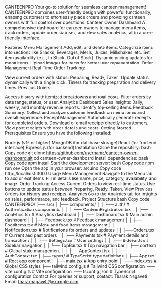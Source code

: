CANTEENPRO
Your go-to solution for seamless canteen management! CANTEENPRO combines user-friendly design with powerful functionality, enabling customers to effortlessly place orders and providing canteen owners with full control over operations.
Canteen Owner Dashboard
A comprehensive dashboard for canteen owners to manage menu items, track orders, update order statuses, and view sales analytics, all in a user-friendly interface.

Features
Menu Management
Add, edit, and delete items.
Categorize items into sections like Snacks, Beverages, Meals, Juices, Milkshakes, etc.
Set item availability (e.g., In Stock, Out of Stock).
Dynamic pricing updates for menu items.
Upload images for items for better user representation.
Order Management
Real-Time Order Tracking:

View current orders with status: Preparing, Ready, Taken.
Update status dynamically with a single click.
Timers for tracking preparation and delivery times.
Previous Orders:

Access history with itemized breakdowns and total costs.
Filter orders by date range, status, or user.
Analytics Dashboard
Sales Insights:
Daily, weekly, and monthly revenue reports.
Identify top-selling items.
Feedback Summary:
Collect and analyze customer feedback on menu items and overall experience.
Receipt Management
Automatically generate receipts for completed orders.
Download or email receipts directly to customers.
View past receipts with order details and costs.
Getting Started
Prerequisites
Ensure you have the following installed:

Node.js (v16 or higher)
MongoDB (for database storage)
React (for frontend interface)
Express.js (for backend)
Installation
Clone the repository:
bash
Copy code
git clone https://github.com/username/canteen-owner-dashboard.git
cd canteen-owner-dashboard
Install dependencies:
bash
Copy code
npm install
Start the development server:
bash
Copy code
npm run dev
Open the app in your browser:
arduino
Copy code
http://localhost:3000
Usage
Menu Management
Navigate to the Menu tab to add or edit items.
Fill in details like name, price, category, availability, and image.
Order Tracking
Access Current Orders to view real-time status.
Use buttons to update status between Preparing, Ready, Taken.
View Previous Orders for history and receipts.
Analytics
Go to the Analytics tab for insights on sales, performance, and feedback.
Project Structure
bash
Copy code
CANTEENPRO/
├── src/
│   ├── components/
│   │   ├── auth/                     # Authentication components
│   │   │   └── CanteenRegistration.tsx
│   │   ├── Analytics.tsx            # Analytics dashboard
│   │   ├── Dashboard.tsx            # Main admin dashboard
│   │   ├── Feedback.tsx             # Feedback management
│   │   ├── FoodItems.tsx            # Menu and food items management
│   │   ├── Notifications.tsx        # Notifications for orders and updates
│   │   ├── Orders.tsx               # Current and past orders
│   │   ├── Payments.tsx             # Payment details and transactions
│   │   ├── Settings.tsx             # User settings
│   │   ├── Sidebar.tsx              # Sidebar navigation
│   │   └── TopBar.tsx               # Top navigation bar
│   ├── context/                     # Global state management
│   │   ├── AppContext.tsx
│   │   └── AuthContext.tsx
│   ├── types/                       # TypeScript type definitions
│   ├── App.tsx                      # Root app component
│   ├── main.tsx                     # App entry point
│   └── index.css                    # Global CSS styles
├── tailwind.config.js               # Tailwind CSS configuration
├── vite.config.ts                   # Vite configuration
└── tsconfig.json                    # TypeScript configuration
Contact
For queries or support, contact:
Tharak Nagaveti
Email: tharaknagaveti@example.com

